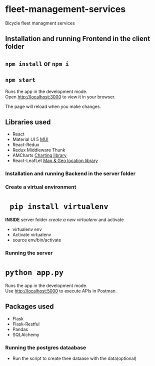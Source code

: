 # fleet-management-services
Bicycle fleet managment services

## Installation and running Frontend in the client folder
## `npm install` or `npm i`

## `npm start`

Runs the app in the development mode.\
Open [http://localhost:3000](http://localhost:3000) to view it in your browser.

The page will reload when you make changes.


## Libraries used
  - React
  - Material UI 5 [MUI](https://mui.com/)
  - React-Redux
  - Redux Middleware Thunk
  - AMCharts [Charting library](https://www.amcharts.com/)
  - React-LeafLet [Map & Geo location library](https://react-leaflet.js.org/)


### Installation and running Backend in the server folder

### Create a virtual environment
# ` pip install virtualenv`

**INSIDE** server folder _create a new virtualenv_ and activate
  - virtualenv env
  - Activate virtualenv
  - source env/bin/activate

### Running the server
# `python app.py`

Runs the app in the development mode.\
Use [http://localhost:5000](http://localhost:5000) to execute APIs in Postman.


## Packages used
  - Flask
  - Flask-Restful
  - Pandas
  - SQLAlchemy

### Running the postgres dataabase
  - Run the script to create thee dataase with the data(optional)



